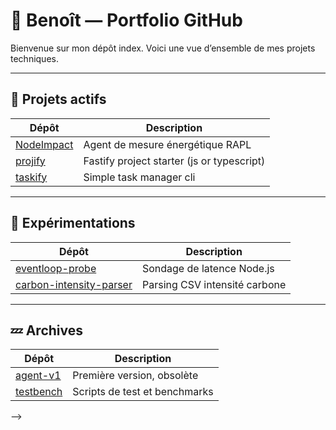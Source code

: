 # 🧠 Benoît — Portfolio GitHub

Bienvenue sur mon dépôt index. Voici une vue d’ensemble de mes projets techniques.

---

## 🔧 Projets actifs

| Dépôt | Description |
|-------|-------------|
| [NodeImpact](https://github.com/ben-sentenac/NodeImpact) |Agent de mesure énergétique RAPL |
| [projify](https://github.com/ben-sentenac/projify) | Fastify project starter (js or typescript) |
| [taskify](https://github.com/ben-sentenac/taskify) | Simple task manager cli |

---

## 🧪 Expérimentations

| Dépôt | Description |
|-------|-------------|
| [eventloop-probe](https://github.com/...) | Sondage de latence Node.js |
| [carbon-intensity-parser](https://github.com/...) | Parsing CSV intensité carbone |

---

## 💤 Archives

| Dépôt | Description |
|-------|-------------|
| [agent-v1](https://github.com/...) | Première version, obsolète |
| [testbench](https://github.com/...) | Scripts de test et benchmarks |

-->
